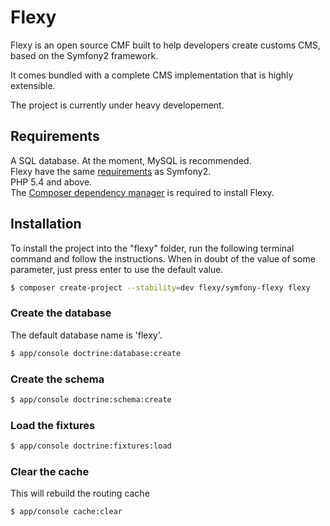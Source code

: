 # Flexy

Flexy is an open source CMF built to help developers create customs CMS, based on the Symfony2 framework.

It comes bundled with a complete CMS implementation that is highly extensible.

The project is currently under heavy developement.


## Requirements

A SQL database. At the moment, MySQL is recommended.<br>
Flexy have the same [requirements](http://symfony.com/doc/2.2/reference/requirements.html) as Symfony2.<br/> 
PHP 5.4 and above.<br/> 
The [Composer dependency manager](http://getcomposer.org/download/) is required to install Flexy.

## Installation

To install the project into the "flexy" folder, run the following terminal command and follow the instructions. When in doubt of the value of some parameter, just press enter to use the default value.

``` bash
$ composer create-project --stability=dev flexy/symfony-flexy flexy
```

### Create the database

The default database name is 'flexy'.

``` bash
$ app/console doctrine:database:create
```

### Create the schema

``` bash
$ app/console doctrine:schema:create
```

### Load the fixtures

``` bash
$ app/console doctrine:fixtures:load
```

### Clear the cache

This will rebuild the routing cache

``` bash
$ app/console cache:clear
```
